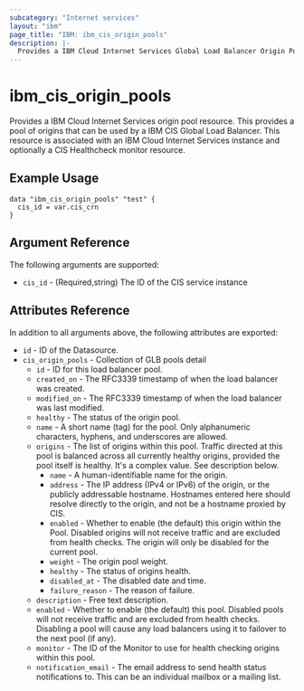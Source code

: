 ```yaml
---
subcategory: "Internet services"
layout: "ibm"
page_title: "IBM: ibm_cis_origin_pools"
description: |-
  Provides a IBM Cloud Internet Services Global Load Balancer Origin Pool resource.
---
```


# ibm_cis_origin_pools

Provides a IBM Cloud Internet Services origin pool resource. This provides a pool of origins that can be used by a IBM CIS Global Load Balancer. This resource is associated with an IBM Cloud Internet Services instance and optionally a CIS Healthcheck monitor resource.

## Example Usage

```hcl
data "ibm_cis_origin_pools" "test" {
  cis_id = var.cis_crn
}
```

## Argument Reference

The following arguments are supported:

- `cis_id` - (Required,string) The ID of the CIS service instance

## Attributes Reference

In addition to all arguments above, the following attributes are exported:
- `id` - ID of the Datasource.
- `cis_origin_pools` - Collection of GLB pools detail
  - `id` - ID for this load balancer pool.
  - `created_on` - The RFC3339 timestamp of when the load balancer was created.
  - `modified_on` - The RFC3339 timestamp of when the load balancer was last modified.
  - `healthy` - The status of the origin pool.
  - `name` - A short name (tag) for the pool. Only alphanumeric characters, hyphens, and underscores are allowed.
  - `origins` - The list of origins within this pool. Traffic directed at this pool is balanced across all currently healthy origins, provided the pool itself is healthy. It's a complex value. See description below.
    - `name` - A human-identifiable name for the origin.
    - `address` - The IP address (IPv4 or IPv6) of the origin, or the publicly addressable hostname. Hostnames entered here should resolve directly to the origin, and not be a hostname proxied by CIS.
    - `enabled` - Whether to enable (the default) this origin within the Pool. Disabled origins will not receive traffic and are excluded from health checks. The origin will only be disabled for the current pool.
    - `weight` - The origin pool weight.
    - `healthy` - The status of origins health.
    - `disabled_at` - The disabled date and time.
    - `failure_reason` - The reason of failure.
  - `description` - Free text description.
  - `enabled` - Whether to enable (the default) this pool. Disabled pools will not receive traffic and are excluded from health checks. Disabling a pool will cause any load balancers using it to failover to the next pool (if any).
  - `monitor` - The ID of the Monitor to use for health checking origins within this pool.
  - `notification_email` - The email address to send health status notifications to. This can be an individual mailbox or a mailing list.
